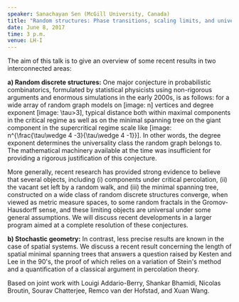 ```yaml
---
speaker: Sanachayan Sen (McGill University, Canada)
title: "Random structures: Phase transitions, scaling limits, and universality"
date: June 8, 2017
time: 3 p.m.
venue: LH-I
---
```


The aim of this talk is to give an overview of some recent
results in two
interconnected areas:

**a) Random discrete structures:** One major conjecture in probabilistic
combinatorics, formulated by statistical physicists using non-rigorous
arguments and enormous simulations in the early 2000s, is as follows: for a
wide array of random graph models on [image: n] vertices and degree
exponent [image: \tau>3], typical distance both within maximal components
in the critical regime as well as on the minimal spanning tree on the giant
component in the supercritical regime scale like [image:
n^{\frac{\tau\wedge 4 -3}{\tau\wedge 4 -1}}]. In other words, the degree
exponent determines the universality class the random graph belongs to. The
mathematical machinery available at the time was insufficient for providing
a rigorous justification of this conjecture.

More generally, recent research has provided strong evidence to believe
that several objects, including
(i) components under critical percolation,
(ii) the vacant set left by a random walk, and
(iii) the minimal spanning tree,
constructed on a wide class of random discrete structures converge, when
viewed
as metric measure spaces, to some random fractals in the Gromov-Hausdorff
sense, and these limiting objects are universal under some general
assumptions. We will discuss recent developments in a larger program aimed
at a complete resolution of these conjectures.

**b) Stochastic geometry:**  In contrast, less precise results are known in the
case of spatial systems. We discuss a recent result concerning the length
of spatial minimal spanning trees that answers a question raised by Kesten
and Lee in the 90's, the proof of which relies on a variation of Stein's
method and a quantification of a classical argument in percolation theory.

Based on joint work with Louigi Addario-Berry, Shankar Bhamidi, Nicolas
Broutin, Sourav Chatterjee, Remco van der Hofstad, and Xuan Wang.
